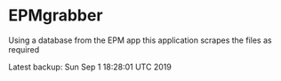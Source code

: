 # EPMgrabber
Using a database from the EPM app this application scrapes the files as required


Latest backup: Sun Sep 1 18:28:01 UTC 2019
